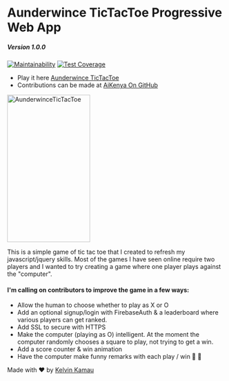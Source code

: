 # Aunderwince TicTacToe Progressive Web App
##### _Version 1.0.0_

[![Maintainability](https://api.codeclimate.com/v1/badges/9fab1b9689fb3d534758/maintainability)](https://codeclimate.com/github/kelvinkamau/AunderwinceTicTacToe/maintainability) [![Test Coverage](https://api.codeclimate.com/v1/badges/9fab1b9689fb3d534758/test_coverage)](https://codeclimate.com/github/kelvinkamau/AunderwinceTicTacToe/test_coverage)


* Play it here [Aunderwince TicTacToe](http://kelvinkamau.me/AunderwinceTicTacToe/)
* Contributions can be made at [AiKenya On GitHub](https://github.com/AiKenya/AunderwinceTicTacToe)

<a href="https://github.com/kelvinkamau/AunderwinceTicTacToe/blob/master/IMG-20171204-WA0019.jpg"><img alt="AunderwinceTicTacToe" src="https://github.com/kelvinkamau/AunderwinceTicTacToe/blob/master/IMG-20171204-WA0019.jpg" width="192" height="341"/></a>

This is a simple game of tic tac toe that I created to refresh my javascript/jquery skills.
Most of the games I have seen online require two players and I wanted to try creating a game where one player plays against the "computer".

#### I'm calling on contributors to improve the game in a few ways:

* Allow the human to choose whether to play as X or O
* Add an optional signup/login with FirebaseAuth & a leaderboard where various players can get ranked.
* Add SSL to secure with HTTPS
* Make the computer (playing as O) intelligent. At the moment the computer randomly chooses a square to play, not trying to get a win.
* Add a score counter & win animation
* Have the computer make funny remarks with each play / win 🌲 🍹

Made with ❤️ by [Kelvin Kamau](http://kelvinkamau.me)


